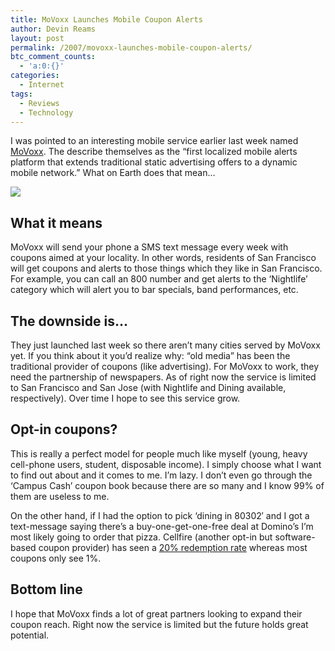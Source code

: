 ```yaml
---
title: MoVoxx Launches Mobile Coupon Alerts
author: Devin Reams
layout: post
permalink: /2007/movoxx-launches-mobile-coupon-alerts/
btc_comment_counts:
  - 'a:0:{}'
categories:
  - Internet
tags:
  - Reviews
  - Technology
---
```

I was pointed to an interesting mobile service earlier last week named [MoVoxx][1]. The describe themselves as the &#8220;first localized mobile alerts platform that extends traditional static advertising offers to a dynamic mobile network.&#8221; What on Earth does that mean&#8230;

<!--more-->

<img src="https://devin.rea.ms/wp-content/uploads/2007/01/cellphone.png" align="center" />

## What it means

MoVoxx will send your phone a SMS text message every week with coupons aimed at your locality. In other words, residents of San Francisco will get coupons and alerts to those things which they like in San Francisco. For example, you can call an 800 number and get alerts to the &#8216;Nightlife&#8217; category which will alert you to bar specials, band performances, etc.

## The downside is&#8230;

They just launched last week so there aren&#8217;t many cities served by MoVoxx yet. If you think about it you&#8217;d realize why: &#8220;old media&#8221; has been the traditional provider of coupons (like advertising). For MoVoxx to work, they need the partnership of newspapers. As of right now the service is limited to San Francisco and San Jose (with Nightlife and Dining available, respectively). Over time I hope to see this service grow.

## Opt-in coupons?

This is really a perfect model for people much like myself (young, heavy cell-phone users, student, disposable income). I simply choose what I want to find out about and it comes to me. I&#8217;m lazy. I don&#8217;t even go through the &#8216;Campus Cash&#8217; coupon book because there are so many and I know 99% of them are useless to me.

On the other hand, if I had the option to pick &#8216;dining in 80302&#8242; and I got a text-message saying there&#8217;s a buy-one-get-one-free deal at Domino&#8217;s I&#8217;m most likely going to order that pizza. Cellfire (another opt-in but software-based coupon provider) has seen a [20% redemption rate][2] whereas most coupons only see 1%.

## Bottom line

I hope that MoVoxx finds a lot of great partners looking to expand their coupon reach. Right now the service is limited but the future holds great potential.

 [1]: http://movoxx.com/
 [2]: http://mobilecrunch.com/2006/06/27/cellfire-takes-coupon-app-national-tomorrow-but-the-real-story-is-usage/